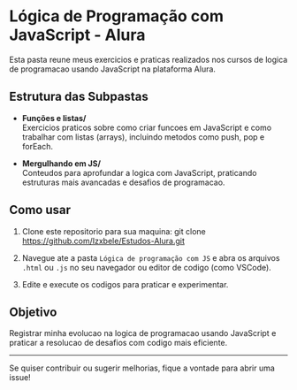 # Lógica de Programação com JavaScript - Alura

Esta pasta reune meus exercicios e praticas realizados nos cursos de logica de programacao usando JavaScript na plataforma Alura.

## Estrutura das Subpastas

- **Funções e listas/**  
  Exercicios praticos sobre como criar funcoes em JavaScript e como trabalhar com listas (arrays), incluindo metodos como push, pop e forEach.

- **Mergulhando em JS/**  
  Conteudos para aprofundar a logica com JavaScript, praticando estruturas mais avancadas e desafios de programacao.

## Como usar

1. Clone este repositorio para sua maquina:
git clone https://github.com/Izxbele/Estudos-Alura.git

2. Navegue ate a pasta `Lógica de programação com JS` e abra os arquivos `.html` ou `.js` no seu navegador ou editor de codigo (como VSCode).

3. Edite e execute os codigos para praticar e experimentar.

## Objetivo

Registrar minha evolucao na logica de programacao usando JavaScript e praticar a resolucao de desafios com codigo mais eficiente.

---

Se quiser contribuir ou sugerir melhorias, fique a vontade para abrir uma issue!
